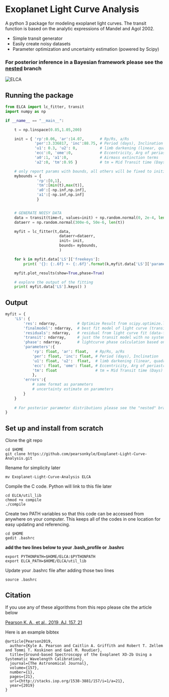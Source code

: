 # Exoplanet Light Curve Analysis

A python 3 package for modeling exoplanet light curves. The transit function is based on the analytic expressions of Mandel and Agol 2002.

- Simple transit generator
- Easily create noisy datasets
- Parameter optimization and uncertainty estimation (powered by Scipy)

### For posterior inference in a Bayesian framework please see the [nested](https://github.com/pearsonkyle/Exoplanet-Light-Curve-Analysis/tree/nested) branch

![ELCA](https://github.com/pearsonkyle/Exoplanet-Light-Curve-Analysis/blob/master/Lightcurve%20Fit.png "Light Curve Modeling")



## Running the package
```python
from ELCA import lc_fitter, transit
import numpy as np

if __name__ == "__main__":

    t = np.linspace(0.85,1.05,200)

    init = { 'rp':0.06, 'ar':14.07,       # Rp/Rs, a/Rs
             'per':3.336817, 'inc':88.75, # Period (days), Inclination
             'u1': 0.3, 'u2': 0,          # limb darkening (linear, quadratic)
             'ecc':0, 'ome':0,            # Eccentricity, Arg of periastron
             'a0':1, 'a1':0,              # Airmass extinction terms
             'a2':0, 'tm':0.95 }          # tm = Mid Transit time (Days)

    # only report params with bounds, all others will be fixed to initial value
    mybounds = {
              'rp':[0,1],
              'tm':[min(t),max(t)],
              'a0':[-np.inf,np.inf],
              'a1':[-np.inf,np.inf]
              }


    # GENERATE NOISY DATA
    data = transit(time=t, values=init) + np.random.normal(0, 2e-4, len(t))
    dataerr = np.random.normal(300e-6, 50e-6, len(t))

    myfit = lc_fitter(t,data,
                        dataerr=dataerr,
                        init= init,
                        bounds= mybounds,
                        )

    for k in myfit.data['LS']['freekeys']:
        print( '{}: {:.6f} +- {:.6f}'.format(k,myfit.data['LS']['parameters'][k],myfit.data['LS']['errors'][k]) )

    myfit.plot_results(show=True,phase=True)

    # explore the output of the fitting
    print( myfit.data['LS'].keys() )
```

## Output

```python 
myfit = {
    'LS': {
        'res': ndarray,         # Optimize Result from scipy.optimize.least_squares fit
        'finalmodel': ndarray,  # best fit model of light curve (transit+detrending model)
        'residuals': ndarray,   # residual from light curve fit (data-finalmodel)
        'transit': ndarray,     # just the transit model with no system trend
        'phase': ndarray,       # lightcurve phase calculation based on fit mid transit
        'parameters':{             
            'rp': float, 'ar': float,   # Rp/Rs, a/Rs
            'per': float, 'inc': float, # Period (days), Inclination
            'u1': float, 'u2':  float,  # limb darkening (linear, quadratic)
            'ecc': float, 'ome': float, # Eccentricity, Arg of periastron
            'tm': float                 # tm = Mid Transit time (Days)
            },
        'errors':{
            # same format as parameters
            # uncertainty estimate on parameters 
        }               
    }
    
    # For posterior parameter distributions please see the "nested" branch of this repo
}
```


## Set up and install from scratch

Clone the git repo
```
cd $HOME
git clone https://github.com/pearsonkyle/Exoplanet-Light-Curve-Analysis.git
```
Rename for simplicity later
```
mv Exoplanet-Light-Curve-Analysis ELCA
```
Compile the C code. Python will link to this file later
```
cd ELCA/util_lib
chmod +x compile
./compile
```
Create two PATH variables so that this code can be accessed from anywhere on your computer. This keeps all of the codes in one location for easy updating and referencing.
```
cd $HOME
gedit .bashrc
```
**add the two lines below to your .bash_profile or .bashrc**
```
export PYTHONPATH=$HOME/ELCA:$PYTHONPATH
export ELCA_PATH=$HOME/ELCA/util_lib
```
Update your .bashrc file after adding those two lines
```
source .bashrc
```


## Citation 
If you use any of these algorithms from this repo please cite the article below

[Pearson K. A., et al., 2019, AJ, 157, 21](http://iopscience.iop.org/article/10.3847/1538-3881/aaf1ae/meta)

Here is an example bibtex
```
@article{Pearson2019,
  author={Kyle A. Pearson and Caitlin A. Griffith and Robert T. Zellem and Tommi T. Koskinen and Gael M. Roudier},
  title={Ground-based Spectroscopy of the Exoplanet XO-2b Using a Systematic Wavelength Calibration},
  journal={The Astronomical Journal},
  volume={157},
  number={1},
  pages={21},
  url={http://stacks.iop.org/1538-3881/157/i=1/a=21},
  year={2019}
}
```
